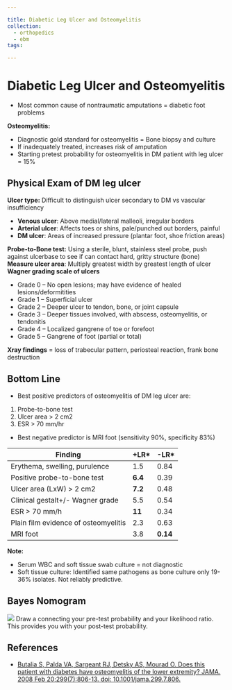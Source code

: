 ```yaml
---

title: Diabetic Leg Ulcer and Osteomyelitis
collection:
  - orthopedics
  - ebm
tags:

---
```


# Diabetic Leg Ulcer and Osteomyelitis

-   Most common cause of nontraumatic amputations = diabetic foot problems

**Osteomyelitis:**

-   Diagnostic gold standard for osteomyelitis = Bone biopsy and culture
-   If inadequately treated, increases risk of amputation
-   Starting pretest probability for osteomyelitis in DM patient with leg ulcer = 15%


## Physical Exam of DM leg ulcer

**Ulcer type:** Difficult to distinguish ulcer secondary to DM vs vascular insufficiency
-   **Venous ulcer**: Above medial/lateral malleoli, irregular borders
-   **Arterial ulcer**: Affects toes or shins, pale/punched out borders, painful
-   **DM ulcer**: Areas of increased pressure (plantar foot, shoe friction areas)

**Probe-to-Bone test:** Using a sterile, blunt, stainless steel probe, push against ulcerbase to see if can contact hard, gritty structure (bone)
**Measure ulcer area**: Multiply greatest width by greatest length of ulcer
**Wagner grading scale of ulcers**

-   Grade 0 – No open lesions; may have evidence of healed lesions/deformitities
-   Grade 1 – Superficial ulcer
-   Grade 2 – Deeper ulcer to tendon, bone, or joint capsule
-   Grade 3 – Deeper tissues involved, with abscess, osteomyelitis, or tendonitis 
-   Grade 4 – Localized gangrene of toe or forefoot
-   Grade 5 – Gangrene of foot (partial or total)

**Xray findings** = loss of trabecular pattern, periosteal reaction, frank bone destruction 

## Bottom Line

-   Best positive predictors of osteomyelitis of DM leg ulcer are: 

1.  Probe-to-bone test
2.  Ulcer area &gt; 2 cm2
3.  ESR &gt; 70 mm/hr

-   Best negative predictor is MRI foot (sensitivity 90%, specificity 83%)

| **Finding**                          | **+LR\*** | **-LR\*** |
|--------------------------------------|-----------|-----------|
| Erythema, swelling, purulence        | 1.5       | 0.84      |
| Positive probe-to-bone test          | **6.4**   | 0.39      |
| Ulcer area (LxW) &gt; 2 cm2          | **7.2**   | 0.48      |
| Clinical gestalt+/- Wagner grade     | 5.5       | 0.54      |
| ESR &gt; 70 mm/h                     | **11**    | 0.34      |
| Plain film evidence of osteomyelitis | 2.3       | 0.63      |
| MRI foot                             | 3.8       | **0.14**  |

**Note:**
-   Serum WBC and soft tissue swab culture = not diagnostic
-   Soft tissue culture: Identified same pathogens as bone culture only 19-36% isolates. Not reliably predictive. 

## Bayes Nomogram

![](https://d2p53dh3qxfm0x.cloudfront.net/uploads/img/1jx/5/m/60b0ea56-131f-5953-aa84-cf9f440262a4/640.png)
Draw a connecting your pre-test probability and your likelihood ratio. This provides you with your post-test probability.

## References

-   [Butalia S, Palda VA, Sargeant RJ, Detsky AS, Mourad O. Does this patient with diabetes have osteomyelitis of the lower extremity? JAMA. 2008 Feb 20;299(7):806-13. doi: 10.1001/jama.299.7.806.](https://www.ncbi.nlm.nih.gov/pubmed/?term=18285592)
